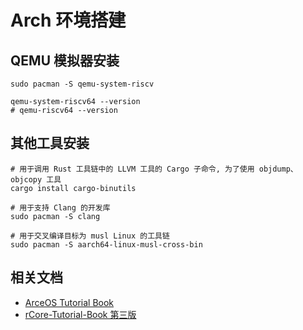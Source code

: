 # Arch 环境搭建

## QEMU 模拟器安装

```shell
sudo pacman -S qemu-system-riscv

qemu-system-riscv64 --version
# qemu-riscv64 --version
```

## 其他工具安装

```shell
# 用于调用 Rust 工具链中的 LLVM 工具的 Cargo 子命令, 为了使用 objdump、objcopy 工具
cargo install cargo-binutils

# 用于支持 Clang 的开发库
sudo pacman -S clang

# 用于交叉编译目标为 musl Linux 的工具链
sudo pacman -S aarch64-linux-musl-cross-bin
```

## 相关文档

- [ArceOS Tutorial Book](https://rcore-os.cn/arceos-tutorial-book/index.html)
- [rCore-Tutorial-Book 第三版](https://rcore-os.cn/rCore-Tutorial-Book-v3/index.html)
